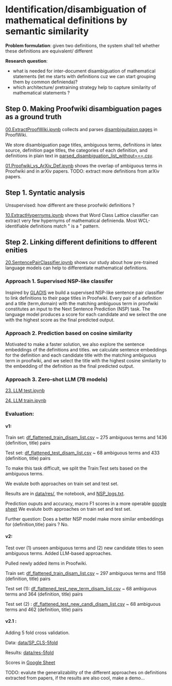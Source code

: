 # Identification/disambiguation of mathematical definitions by semantic similarity

**Problem formulation**: given two definitions, the system shall tell whether these definitions are equivalent/ different

**Research question**: 

- what is needed for inter-document disambiguation of mathematical statements (let me starts with definitions cuz we can start grouping them by common definienda)?
- which architecture/ pretraining strategy help to capture similarity of mathematical statements ?
  

## Step 0. Making Proofwiki disambiguation pages as a ground truth

[00.ExtractProofWiki.ipynb](00.ExtractProofWiki.ipynb) collects and parses [disambiguitaion pages](https://proofwiki.org/wiki/Category:Disambiguation_Pages) in ProofWiki.

We store disambiguation page titles, ambiguous terms, definitions in latex source, definition page titles, the categories of each definition, and definitions in plain text
in [parsed_disambiguation_list_without===.csv](parsed_disambiguation_list_without===.csv).

[01.Proofwiki_vs_ArXiv_Def.ipynb](01.Proofwiki_vs_ArXiv_Def.ipynb) shows the overlap of ambiguous terms in Proofwiki and in arXiv papers.
TODO: extract more definitions from arXiv papers.

## Step 1. Syntatic analysis

Unsupervised: how different are these proofwiki definitions ?

[10.ExtractHypernyms.ipynb](10.ExtractHypernyms.ipynb) shows that Word Class Lattice classifier can extract very few hypernyms of mathematical definienda. Most WCL-identifiable definitions match " is a " pattern.


## Step 2. Linking different definitions to dfferent enities
[20.SentencePairClassifier.ipynb](20.SentencePairClassifier.ipynb) shows our study about how pre-trained language models can help to differentiate mathematical definitions.

### Approach 1. Supervised NSP-like classifer
Inspired by [GLADIS](https://github.com/tigerchen52/GLADIS) we build a supervised NSP-like sentence pair classifier to link definitions to their page titles in Proofwiki. Every pair of a definition and a title (term,domain) with the matching ambiguous term in proofwiki constitutes an input to the Next Sentence Prediction (NSP) task. 
The language model produces a score for each candidate and we select the one with the highest score as the final predicted output.


### Approach 2. Prediction based on cosine similarity
Motivated to make a faster solution, we also explore the sentence embeddings of the definitions and titles. we calculate sentence embeddings for the definition and each candidate title with the matching ambiguous term in proofwiki, and we select the title with the highest cosine similarity to the embedding of the definition as the final predicted output.

### Approach 3. Zero-shot LLM (7B models)
[23. LLM test.ipynb](23.%20LLM%20test.ipynb)

[24. LLM train.ipynb](24.%20LLM%20train.ipynb)
### Evaluation:


#### v1: 
Train set: [df_flattened_train_disam_list.csv](data/SP_CLS_old/df_flattened_train_disam_list.csv) ~ 275 ambiguous terms and 1436 (definition, title) pairs

Test set: [df_flattened_test_disam_list.csv](data/SP_CLS_old/df_flattened_test_disam_list.csv) ~ 68 ambiguous terms and 433 (definition, title) pairs

To make this task difficult, we split the Train:Test sets based on the ambiguous terms. 

We evalute both approaches on train set and test set. 

Results are in [data/res/](data/res), the notebook, and [NSP_logs.txt](NSP_logs.txt). 

Prediction ouputs and accuracy, macro F1 scores in a more operable [google sheet](https://docs.google.com/spreadsheets/d/1seEHjZzorcxomuc7S35_1CDiEMsODZv4yRCN3CLPH5c/edit?usp=sharing)
We evalute both approaches on train set and test set. 

Further question: Does a better NSP model make more similar embeddings for (definition,title) pairs ? No.

#### v2:
Test over (1) unseen ambiguous terms and (2) new candidate titles to seen ambiguous terms.
Added LLM-based approaches.

Pulled newly added items in Proofwiki.

Train set: [df_flattened_train_disam_list.csv](data/SP_CLS/df_flattened_train_disam_list.csv) ~ 297 ambiguous terms and 1158 (definition, title) pairs

Test set (1): [df_flattened_test_new_term_disam_list.csv](ddata/SP_CLS/df_flattened_test_new_term_disam_list.csv) ~ 68 ambiguous terms and 364 (definition, title) pairs

Test set (2) : [df_flattened_test_new_candi_disam_list.csv](ddata/SP_CLS/df_flattened_test_new_candi_disam_list.csv) ~ 68 ambiguous terms and 462 (definition, title) pairs

#### v2.1 :
Adding 5 fold cross validation.

Data: [data/SP_CLS-5fold](data/SP_CLS-5fold)

Results: [data/res-5fold](data/res-5fold)

Scores in [Google Sheet](https://docs.google.com/spreadsheets/d/1lFEv9CcIWjNl2VaU0hFaszJM22Y9uv3fudm2xneog40/edit?usp=sharing)

TODO: evalute the generalizability of the different approaches on definitions extracted from papers, if the results are also cool, make a demo...
